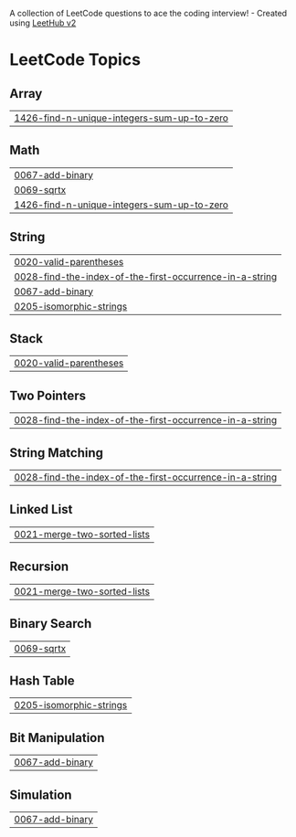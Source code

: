 A collection of LeetCode questions to ace the coding interview! - Created using [LeetHub v2](https://github.com/arunbhardwaj/LeetHub-2.0)
<!---LeetCode Topics Start-->
# LeetCode Topics
## Array
|  |
| ------- |
| [1426-find-n-unique-integers-sum-up-to-zero](https://github.com/rudy002/LeetCode/tree/master/1426-find-n-unique-integers-sum-up-to-zero) |
## Math
|  |
| ------- |
| [0067-add-binary](https://github.com/rudy002/LeetCode/tree/master/0067-add-binary) |
| [0069-sqrtx](https://github.com/rudy002/LeetCode/tree/master/0069-sqrtx) |
| [1426-find-n-unique-integers-sum-up-to-zero](https://github.com/rudy002/LeetCode/tree/master/1426-find-n-unique-integers-sum-up-to-zero) |
## String
|  |
| ------- |
| [0020-valid-parentheses](https://github.com/rudy002/LeetCode/tree/master/0020-valid-parentheses) |
| [0028-find-the-index-of-the-first-occurrence-in-a-string](https://github.com/rudy002/LeetCode/tree/master/0028-find-the-index-of-the-first-occurrence-in-a-string) |
| [0067-add-binary](https://github.com/rudy002/LeetCode/tree/master/0067-add-binary) |
| [0205-isomorphic-strings](https://github.com/rudy002/LeetCode/tree/master/0205-isomorphic-strings) |
## Stack
|  |
| ------- |
| [0020-valid-parentheses](https://github.com/rudy002/LeetCode/tree/master/0020-valid-parentheses) |
## Two Pointers
|  |
| ------- |
| [0028-find-the-index-of-the-first-occurrence-in-a-string](https://github.com/rudy002/LeetCode/tree/master/0028-find-the-index-of-the-first-occurrence-in-a-string) |
## String Matching
|  |
| ------- |
| [0028-find-the-index-of-the-first-occurrence-in-a-string](https://github.com/rudy002/LeetCode/tree/master/0028-find-the-index-of-the-first-occurrence-in-a-string) |
## Linked List
|  |
| ------- |
| [0021-merge-two-sorted-lists](https://github.com/rudy002/LeetCode/tree/master/0021-merge-two-sorted-lists) |
## Recursion
|  |
| ------- |
| [0021-merge-two-sorted-lists](https://github.com/rudy002/LeetCode/tree/master/0021-merge-two-sorted-lists) |
## Binary Search
|  |
| ------- |
| [0069-sqrtx](https://github.com/rudy002/LeetCode/tree/master/0069-sqrtx) |
## Hash Table
|  |
| ------- |
| [0205-isomorphic-strings](https://github.com/rudy002/LeetCode/tree/master/0205-isomorphic-strings) |
## Bit Manipulation
|  |
| ------- |
| [0067-add-binary](https://github.com/rudy002/LeetCode/tree/master/0067-add-binary) |
## Simulation
|  |
| ------- |
| [0067-add-binary](https://github.com/rudy002/LeetCode/tree/master/0067-add-binary) |
<!---LeetCode Topics End-->
